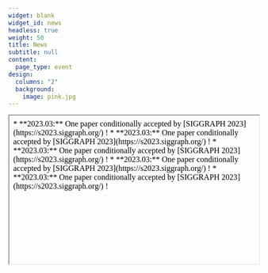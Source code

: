 ```yaml
---
widget: blank
widget_id: news
headless: true
weight: 50
title: News
subtitle: null
content:
  page_type: event
design:
  columns: "2"
  background:
    image: pink.jpg
---
```

<iframe srcdoc="<div style='height: 1200px; overflow-y: scroll;'>
* **2023.03:** One paper conditionally accepted by [SIGGRAPH 2023](https://s2023.siggraph.org/) !
* **2023.03:** One paper conditionally accepted by [SIGGRAPH 2023](https://s2023.siggraph.org/) !
* **2023.03:** One paper conditionally accepted by [SIGGRAPH 2023](https://s2023.siggraph.org/) !
* **2023.03:** One paper conditionally accepted by [SIGGRAPH 2023](https://s2023.siggraph.org/) !
* **2023.03:** One paper conditionally accepted by [SIGGRAPH 2023](https://s2023.siggraph.org/) !
</div>" style="width:100%; height:300px;"></iframe>

